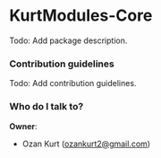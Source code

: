 # KurtModules-Core

Todo: Add package description.

### Contribution guidelines

Todo: Add contribution guidelines.

### Who do I talk to?

**Owner**: 

* Ozan Kurt (<ozankurt2@gmail.com>)
